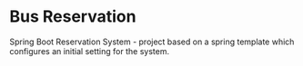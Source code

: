 # Bus Reservation
Spring Boot Reservation System - project based on a spring template which configures an initial setting for the system.


